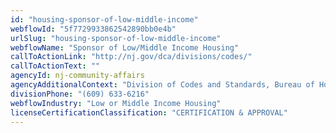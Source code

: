 ```yaml
---
id: "housing-sponsor-of-low-middle-income"
webflowId: "5f7729933862542890bb0e4b"
urlSlug: "housing-sponsor-of-low-middle-income"
webflowName: "Sponsor of Low/Middle Income Housing"
callToActionLink: "http://nj.gov/dca/divisions/codes/"
callToActionText: ""
agencyId: nj-community-affairs
agencyAdditionalContext: "Division of Codes and Standards, Bureau of Housing Inspection"
divisionPhone: "(609) 633-6216"
webflowIndustry: "Low or Middle Income Housing"
licenseCertificationClassification: "CERTIFICATION & APPROVAL"
---
```

